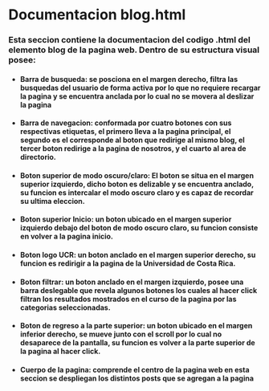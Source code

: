 # Documentacion blog.html

### Esta seccion contiene la documentacion del codigo .html del elemento blog de la pagina web. Dentro de su estructura visual posee: 
* #### Barra de busqueda: se posciona en el margen derecho, filtra las busquedas del usuario de forma activa por lo que no requiere recargar la pagina y se encuentra anclada por lo cual no se movera al deslizar la pagina
* #### Barra de navegacion: conformada por cuatro botones con sus respectivas etiquetas, el primero lleva a la pagina principal, el segundo es el corresponde al boton que redirige al mismo blog, el tercer boton redirige a la pagina de nosotros, y el cuarto al area de directorio.
* #### Boton superior de modo oscuro/claro: El boton se situa en el margen superior izquierdo, dicho boton es delizable y se encuentra anclado, su funcion es intercalar el modo oscuro claro y es capaz de recordar su ultima eleccion.
* #### Boton superior Inicio: un boton ubicado en el margen superior izquierdo debajo del boton de modo oscuro claro, su funcion consiste en volver a la pagina inicio.
* #### Boton logo UCR: un boton anclado en el margen superior derecho, su funcion es redirigir a la pagina de la Universidad de Costa Rica.
* #### Boton filtrar: un boton anclado en el margen izquierdo, posee una barra deslegable que revela algunos botones los cuales al hacer click filtran los resultados mostrados en el curso de la pagina por las categorias seleccionadas.
* #### Boton de regreso a la parte superior: un boton ubicado en el margen inferior derecho, se mueve junto con el scroll por lo cual no desaparece de la pantalla, su funcion es volver a la parte superior de la pagina al hacer click.
* #### Cuerpo de la pagina: comprende el centro de la pagina web en esta seccion se despliegan los distintos posts que se agregan a la pagina


#### 
